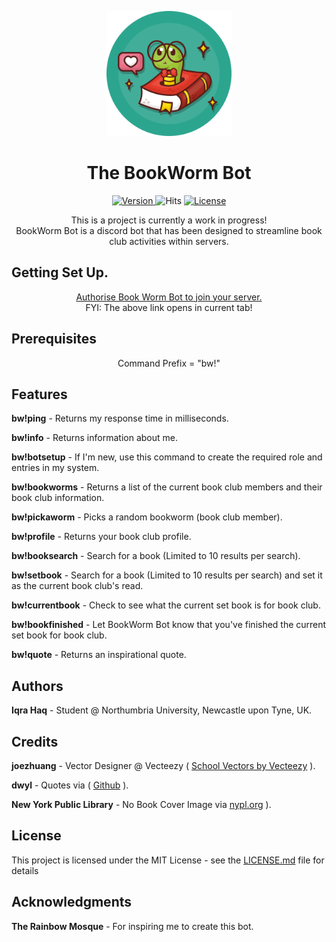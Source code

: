 <p align="center">
  <img src="/img/bookworm.png" alt="BookWormIcon" width="200" height="auto">
</p>

<h1 align="center" style="font-weight: bold;">
  The BookWorm Bot
</h1>

<p align="center">
  
  <a href="https://img.shields.io/badge/version-1.0.0-blue">
    <img src="https://img.shields.io/badge/version-1.0.0-blue" alt="Version">
  </a>
  <a href"=https://hits.seeyoufarm.com/api/count/incr/badge.svg?url=https%3A%2F%2Fgithub.com%2FIqrahaq%2FBookWorm%2F">
    <img src="https://hits.seeyoufarm.com/api/count/incr/badge.svg?url=https%3A%2F%2Fgithub.com%2FIqrahaq%2FBookWorm%2F" alt="Hits">
   </a>
  <a href="https://img.shields.io/github/license/Iqrahaq/BookWorm">
    <img src="https://img.shields.io/github/license/Iqrahaq/BookWorm" alt="License">
  </a>
</p>

<p align="center">This is a project is currently a work in progress! <br/> BookWorm Bot is a discord bot that has been designed to streamline book club activities within servers.</p>

## Getting Set Up.

<p align="center"><a target="blank" href="https://discord.com/api/oauth2/authorize?client_id=757386330253819944&permissions=1476918336&scope=bot">Authorise Book Worm Bot to join your server.</a> <br/>
FYI: The above link opens in current tab!</p>

## Prerequisites

<p align="center"> Command Prefix = "bw!"</p>


## Features

**bw!ping** - Returns my response time in milliseconds.

**bw!info** - Returns information about me.

**bw!botsetup** - If I'm new, use this command to create the required role and entries in my system.

**bw!bookworms** - Returns a list of the current book club members and their book club information.

**bw!pickaworm** - Picks a random bookworm (book club member).

**bw!profile** - Returns your book club profile.

**bw!booksearch** - Search for a book (Limited to 10 results per search).

**bw!setbook** - Search for a book (Limited to 10 results per search) and set it as the current book club's read.

**bw!currentbook** - Check to see what the current set book is for book club.

**bw!bookfinished** - Let BookWorm Bot know that you've finished the current set book for book club.

**bw!quote** - Returns an inspirational quote.



## Authors
**Iqra Haq** - Student @ Northumbria University, Newcastle upon Tyne, UK.

## Credits
**joezhuang** - Vector Designer @ Vecteezy (
<a href="https://www.vecteezy.com/free-vector/school">School Vectors by Vecteezy</a> ).

 **dwyl** - Quotes via ( <a href="https://github.com/dwyl/quotes">Github</a> ).
 
 **New York Public Library** - No Book Cover Image via <a href="https://www.nypl.org/blog/2014/09/03/generative-ebook-covers">nypl.org</a> ).

## License

This project is licensed under the MIT License - see the [LICENSE.md](LICENSE) file for details

## Acknowledgments
**The Rainbow Mosque** - For inspiring me to create this bot.

